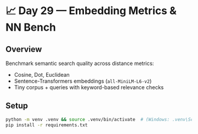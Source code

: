 # 📈 Day 29 — Embedding Metrics & NN Bench

## Overview
Benchmark semantic search quality across distance metrics:
- Cosine, Dot, Euclidean
- Sentence-Transformers embeddings (`all-MiniLM-L6-v2`)
- Tiny corpus + queries with keyword-based relevance checks

## Setup
```bash
python -m venv .venv && source .venv/bin/activate  # (Windows: .venv\Scripts\activate)
pip install -r requirements.txt
